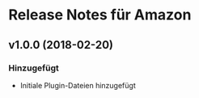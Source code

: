 # Release Notes für Amazon 

## v1.0.0 (2018-02-20)
 
### Hinzugefügt
- Initiale Plugin-Dateien hinzugefügt